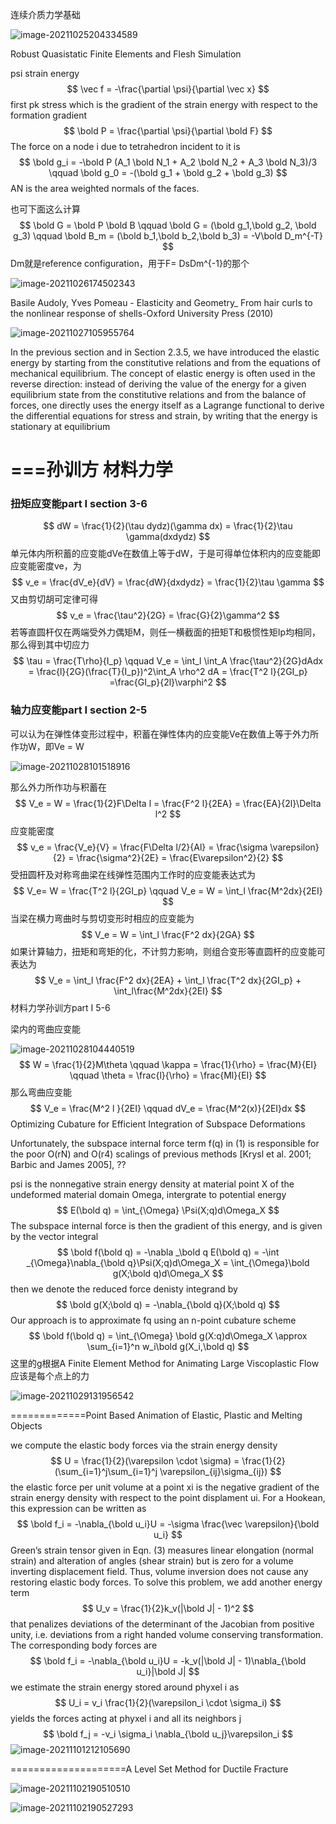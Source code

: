 连续介质力学基础

![image-20211025204334589](C:\Users\acer\AppData\Roaming\Typora\typora-user-images\image-20211025204334589.png)

Robust Quasistatic Finite Elements and Flesh Simulation  

psi strain energy
$$
\vec f = -\frac{\partial \psi}{\partial \vec x}
$$
first pk stress which is the gradient of the strain energy with respect to the formation gradient
$$
\bold P = \frac{\partial \psi}{\partial \bold F}
$$
The force on a node i due to tetrahedron incident to it is
$$
\bold g_i = -\bold P (A_1 \bold N_1 + A_2 \bold N_2 + A_3 \bold N_3)/3 \qquad \bold g_0 = -(\bold g_1 + \bold g_2 + \bold g_3)
$$
AN is the area weighted normals of the faces.

也可下面这么计算
$$
\bold G = \bold P \bold B \qquad \bold G = (\bold g_1,\bold g_2, \bold g_3) \qquad \bold B_m = (\bold b_1,\bold b_2,\bold b_3) = -V\bold D_m^{-T}
$$
Dm就是reference configuration，用于F= DsDm^{-1}的那个

![image-20211026174502343](D:\定理\连续介质力学\image-20211026174502343.png)

Basile Audoly, Yves Pomeau - Elasticity and Geometry_ From hair curls to the nonlinear response of shells-Oxford University Press (2010)

![image-20211027105955764](D:\定理\连续介质力学\image-20211027105955764.png)

In the previous section and in Section 2.3.5, we have introduced the elastic energy by
starting from the constitutive relations and from the equations of mechanical equilibrium.
The concept of elastic energy is often used in the reverse direction: instead of deriving the
value of the energy for a given equilibrium state from the constitutive relations and from
the balance of forces, one directly uses the energy itself as a Lagrange functional to derive
the differential equations for stress and strain, by writing that the energy is stationary at
equilibrium  

# ===孙训方 材料力学

### 扭矩应变能part I section 3-6

$$
dW = \frac{1}{2}(\tau dydz)(\gamma dx) = \frac{1}{2}\tau \gamma(dxdydz)
$$
单元体内所积蓄的应变能dVe在数值上等于dW，于是可得单位体积内的应变能即应变能密度ve，为
$$
v_e = \frac{dV_e}{dV} = \frac{dW}{dxdydz} = \frac{1}{2}\tau \gamma
$$
又由剪切胡可定律可得
$$
v_e = \frac{\tau^2}{2G} = \frac{G}{2}\gamma^2
$$
若等直圆杆仅在两端受外力偶矩M，则任一横截面的扭矩T和极惯性矩Ip均相同，那么得到其中切应力
$$
\tau = \frac{T\rho}{I_p}  \qquad V_e = \int_l \int_A \frac{\tau^2}{2G}dAdx = \frac{l}{2G}(\frac{T}{I_p})^2\int_A \rho^2 dA = \frac{T^2 l}{2GI_p} =\frac{GI_p}{2l}\varphi^2
$$
### 轴力应变能part I section 2-5

可以认为在弹性体变形过程中，积蓄在弹性体内的应变能Ve在数值上等于外力所作功W，即Ve = W



![image-20211028101518916](D:\定理\连续介质力学\image-20211028101518916.png)

那么外力所作功与积蓄在
$$
V_e = W = \frac{1}{2}F\Delta l = \frac{F^2 l}{2EA} = \frac{EA}{2l}\Delta l^2
$$
应变能密度
$$
v_e = \frac{V_e}{V} = \frac{F\Delta l/2}{Al} = \frac{\sigma \varepsilon}{2} = \frac{\sigma^2}{2E} = \frac{E\varepsilon^2}{2}
$$
受扭圆杆及对称弯曲梁在线弹性范围内工作时的应变能表达式为
$$
V_e= W = \frac{T^2 l}{2GI_p} \qquad V_e  = W = \int_l \frac{M^2dx}{2EI}
$$
当梁在横力弯曲时与剪切变形时相应的应变能为
$$
V_e = W = \int_l \frac{F^2 dx}{2GA}
$$
如果计算轴力，扭矩和弯矩的化，不计剪力影响，则组合变形等直圆杆的应变能可表达为
$$
V_e = \int_l \frac{F^2 dx}{2EA} + \int_l \frac{T^2 dx}{2GI_p}  + \int_l\frac{M^2dx}{2EI}
$$
材料力学孙训方part I 5-6

梁内的弯曲应变能

![image-20211028104440519](D:\定理\连续介质力学\image-20211028104440519.png)
$$
W = \frac{1}{2}M\theta \qquad \kappa = \frac{1}{\rho} = \frac{M}{EI} \qquad \theta = \frac{l}{\rho} = \frac{Ml}{EI}
$$
那么弯曲应变能
$$
V_e = \frac{M^2 l }{2EI} \qquad dV_e = \frac{M^2(x)}{2EI}dx
$$
Optimizing Cubature for Efficient Integration of Subspace Deformations  

Unfortunately, the subspace internal force term f(q) in (1) is responsible for the poor O(rN) and O(r4) scalings of previous methods [Krysl et al. 2001; Barbic and James 2005],  ??

psi is the nonnegative strain energy density at material point X of the undeformed material domain Omega, intergrate to potential energy
$$
E(\bold q) = \int_{\Omega} \Psi(X;q)d\Omega_X
$$
The subspace internal force is then the gradient of this energy, and is given by the vector integral  
$$
\bold f(\bold q) = -\nabla _\bold q E(\bold q) = -\int _{\Omega}\nabla_{\bold q}\Psi(X;q)d\Omega_X = \int_{\Omega}\bold g(X;\bold q)d\Omega_X
$$
then we denote the reduced force denisty integrand by
$$
\bold g(X;\bold q) = -\nabla_{\bold q}(X;\bold q)
$$
Our approach is to approximate fq using an n-point cubature scheme
$$
\bold f(\bold q) = \int_{\Omega} \bold g(X:q)d\Omega_X \approx \sum_{i=1}^n w_i\bold g(X_i,\bold q)
$$
这里的g根据A Finite Element Method for Animating Large Viscoplastic Flow   应该是每个点上的力

![image-20211029131956542](D:\定理\连续介质力学\image-20211029131956542.png)

=============Point Based Animation of Elastic, Plastic and Melting Objects  

we compute the elastic body forces via the strain energy density
$$
U = \frac{1}{2}(\varepsilon \cdot \sigma) = \frac{1}{2}(\sum_{i=1}^j\sum_{i=1}^j \varepsilon_{ij}\sigma_{ij})
$$
the elastic force per unit volume at a point xi is the negative gradient of the strain energy density with respect to the point displament ui. For a Hookean, this expression can be written as
$$
\bold f_i = -\nabla_{\bold u_i}U = -\sigma \frac{\vec \varepsilon}{\bold u_i}
$$
Green’s strain tensor given in Eqn. (3) measures linear elongation (normal strain) and alteration of angles (shear strain)
but is zero for a volume inverting displacement field. Thus,
volume inversion does not cause any restoring elastic body
forces. To solve this problem, we add another energy term  
$$
U_v = \frac{1}{2}k_v(|\bold J| - 1)^2
$$
that penalizes deviations of the determinant of the Jacobian from positive unity, i.e. deviations from a right handed volume conserving transformation. The corresponding body forces are  
$$
\bold f_i = -\nabla_{\bold u_i}U = -k_v(|\bold J| - 1)\nabla_{\bold u_i}|\bold J|
$$
we estimate the strain energy stored around phyxel i as
$$
U_i = v_i \frac{1}{2}(\varepsilon_i \cdot \sigma_i)
$$
yields the forces acting at phyxel i and all its neighbors j
$$
\bold f_j = -v_i \sigma_i \nabla_{\bold u_j}\varepsilon_i
$$
![image-20211101212105690](D:\定理\连续介质力学\image-20211101212105690.png)

====================A Level Set Method for Ductile Fracture  

![image-20211102190510510](D:\定理\连续介质力学\image-20211102190510510.png)

![image-20211102190527293](D:\定理\连续介质力学\image-20211102190527293.png)

